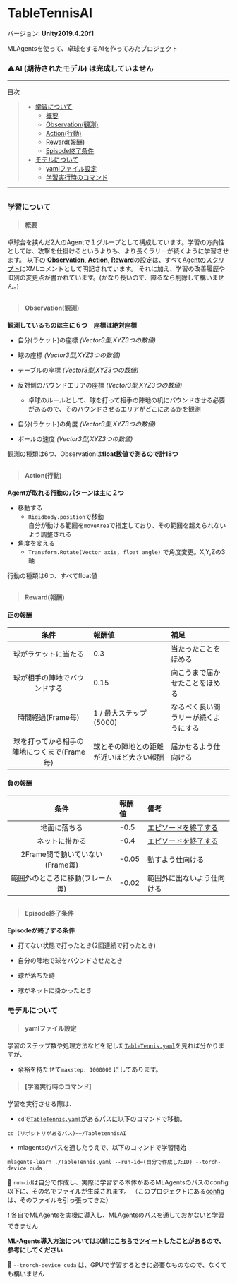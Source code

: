 # TableTennisAI

バージョン: **Unity2019.4.20f1**

MLAgentsを使って、卓球をするAIを作ってみたプロジェクト
### ⚠️AI (期待されたモデル) は完成していません
---
目次
> - [学習について](#AboutLearning)
>   - [概要](#Description)
>   - [Observation(観測)](#Observation)
>   - [Action(行動)](#Action)
>   - [Reward(報酬)](#Reward)
>   - [Episode終了条件](#EpisodeEnd)
> - [モデルについて](#AboutModel)
>   - [yamlファイル設定](#Yaml)
>   - [学習実行時のコマンド](#LearnCommand)
---
##

### <h3 id=AboutLearning>学習について</h3>


> #### <h4 id=Description> 概要</h4>
卓球台を挟んだ2人のAgentで１グループとして構成しています。学習の方向性としては、攻撃を仕掛けるというよりも、より長くラリーが続くように学習させます。
以下の [**Observation**](#Observation), [**Action**](#Action), [**Reward**](#Reward)の設定は、すべて[Agentのスクリプト](/TableTennisAI/Assets/Scripts/TableTennisAgent.cs)にXMLコメントとして明記されています。
それに加え、学習の改善履歴やID別の変更点が書かれています。(かなり長いので、障るなら削除して構いません。)

##
> #### <h4 id=Observation> Observation(観測)</h4>
**観測しているものは主に６つ　座標は絶対座標**
- 自分(ラケット)の座標 *(Vector3型,XYZ3つの数値)*

- 球の座標 *(Vector3型,XYZ3つの数値)*

- テーブルの座標 *(Vector3型,XYZ3つの数値)*

- 反対側のバウンドエリアの座標 *(Vector3型,XYZ3つの数値)*
  - 卓球のルールとして、球を打って相手の陣地の机にバウンドさせる必要があるので、そのバウンドさせるエリアがどこにあるかを観測
- 自分(ラケット)の角度 *(Vector3型,XYZ3つの数値)*

- ボールの速度 *(Vector3型,XYZ3つの数値)*

観測の種類は6つ、Observationは**float数値で測るので計18つ**

##
> #### <h4 id=Action> Action(行動)</h4>
**Agentが取れる行動のパターンは主に２つ**
- 移動する
  - `Rigidbody.position`で移動  
   自分が動ける範囲を`moveArea`で指定しており、その範囲を超えられないよう調整される
- 角度を変える
  - `Transform.Rotate(Vector axis, float angle)` で角度変更。X,Y,Zの3軸 

行動の種類は6つ、すべてfloat値

##
> #### <h4 id=Reward> Reward(報酬)</h4>
#### 正の報酬
|条件|報酬値|補足|
|:---:|:---|:---|
|球がラケットに当たる|0.3|当たったことをほめる|
|球が相手の陣地でバウンドする|0.15|向こうまで届かせたことをほめる|
|時間経過(Frame毎)|1 / 最大ステップ(5000)|なるべく長い間ラリーが続くようにする|
|球を打ってから相手の陣地につくまで(Frame毎)|球とその陣地との距離が近いほど大きい報酬|届かせるよう仕向ける|

#### 負の報酬
|条件|報酬値|備考|
|:---:|:---|:---|
|地面に落ちる|-0.5|[エピソードを終了する](#EpisodeEnd)|
|ネットに掛かる|-0.4|[エピソードを終了する](#EpisodeEnd)|
|2Frame間で動いていない(Frame毎)|-0.05|動すよう仕向ける|
|範囲外のところに移動(フレーム毎)|-0.02|範囲外に出ないよう仕向ける|

##
> #### <h4 id=EpisodeEnd> Episode終了条件</h4>
**Episodeが終了する条件**
- 打てない状態で打ったとき(2回連続で打ったとき)

- 自分の陣地で球をバウンドさせたとき

- 球が落ちた時

- 球がネットに掛かったとき


### <h3 id=AboutModel>モデルについて</h3>
> #### <h4 id=Yaml> yamlファイル設定</h4>
学習のステップ数や処理方法などを記した[`TableTennis.yaml`](/Tabletennis.yaml)を見れば分かりますが、
- 余裕を持たせて`maxstep: 1000000`
にしてあります。

> #### <h4 id=LearnCommand>[学習実行時のコマンド]</h4>
学習を実行させる際は、
- `cd`で[`TableTennis.yaml`](/Tabletennis.yaml)があるパスに以下のコマンドで移動。
```
cd (リポジトリがあるパス)~~/TabletennisAI
```
- mlagentsのパスを通したうえで、以下のコマンドで学習開始
```
mlagents-learn ./TableTennis.yaml --run-id=(自分で作成したID) --torch-device cuda
```
🚩
`run-id`は自分で作成し、実際に学習する本体があるMLAgentsのパスのconfig以下に、その名でファイルが生成されます。
（このプロジェクトにある[config](/TableTennis/config)は、そのファイルを引っ張ってきた）

❗ 各自でMLAgentsを実機に導入し、MLAgentsのパスを通しておかないと学習できません

**ML-Agents導入方法については以前に[こちらでツイート](https://twitter.com/mimisukeMaster/status/1461321187858944004)したことがあるので、参考にしてください**

🚩
`--trorch-device cuda` は、GPUで学習するときに必要なものなので、なくても構いません
